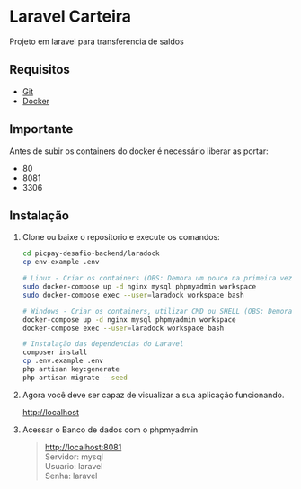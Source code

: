 # Laravel Carteira

Projeto em laravel para transferencia de saldos

## Requisitos

-   [Git](https://git-scm.com/)
-   [Docker](https://www.docker.com/get-started)

## Importante

Antes de subir os containers do docker é necessário liberar as portar:
- 80
- 8081
- 3306

## Instalação

1. Clone ou baixe o repositorio e execute os comandos:

    ```bash
    cd picpay-desafio-backend/laradock
    cp env-example .env

    # Linux - Criar os containers (OBS: Demora um pouco na primeira vez)
    sudo docker-compose up -d nginx mysql phpmyadmin workspace
    sudo docker-compose exec --user=laradock workspace bash

    # Windows - Criar os containers, utilizar CMD ou SHELL (OBS: Demora um pouco na primeira vez)
    docker-compose up -d nginx mysql phpmyadmin workspace
    docker-compose exec --user=laradock workspace bash

    # Instalação das dependencias do Laravel
    composer install
    cp .env.example .env
    php artisan key:generate
    php artisan migrate --seed
    ```
    
2. Agora você deve ser capaz de visualizar a sua aplicação funcionando.

    [http://localhost](http://localhost) 

3. Acessar o Banco de dados com o phpmyadmin

    >[http://localhost:8081](http://localhost:8081)  
    >Servidor: mysql  
    >Usuario: laravel  
    >Senha: laravel  
